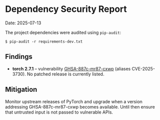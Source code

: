 # Dependency Security Report

Date: 2025-07-13

The project dependencies were audited using `pip-audit`:

```
$ pip-audit -r requirements-dev.txt
```

## Findings

- **torch 2.7.1** – vulnerability [GHSA-887c-mr87-cxwp](https://github.com/advisories/GHSA-887c-mr87-cxwp) (aliases CVE-2025-3730). No patched release is currently listed.

## Mitigation

Monitor upstream releases of PyTorch and upgrade when a version addressing GHSA-887c-mr87-cxwp becomes available. Until then ensure that untrusted input is not passed to vulnerable APIs.

